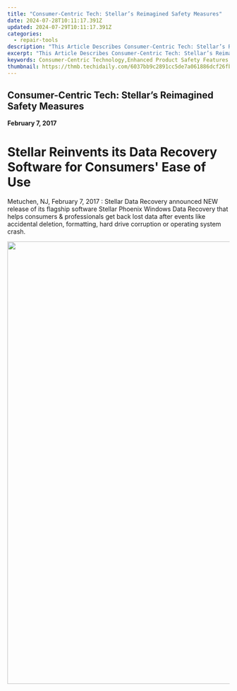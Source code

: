 ```yaml
---
title: "Consumer-Centric Tech: Stellar’s Reimagined Safety Measures"
date: 2024-07-28T10:11:17.391Z
updated: 2024-07-29T10:11:17.391Z
categories:
  - repair-tools
description: "This Article Describes Consumer-Centric Tech: Stellar’s Reimagined Safety Measures"
excerpt: "This Article Describes Consumer-Centric Tech: Stellar’s Reimagined Safety Measures"
keywords: Consumer-Centric Technology,Enhanced Product Safety Features,Innovative Safe Tech Solutions,Improving User Experience with Technology,Stellar's Safety Measure Upgrades,Tech Industry's Commitment to Safety,Reimagined Consumer Product Security
thumbnail: https://thmb.techidaily.com/6037bb9c2891cc5de7a061886dcf26fb2fd27c5d5408d3641e03d7db63a65dce.jpg
---
```


## Consumer-Centric Tech: Stellar’s Reimagined Safety Measures

**February 7, 2017**

# **Stellar Reinvents its Data Recovery Software for Consumers' Ease of Use**

Metuchen, NJ, February 7, 2017 : Stellar Data Recovery announced NEW release of its flagship software Stellar Phoenix Windows Data Recovery that helps consumers & professionals get back lost data after events like accidental deletion, formatting, hard drive corruption or operating system crash.


<ins class="adsbygoogle"
     style="display:block"
     data-ad-format="autorelaxed"
     data-ad-client="ca-pub-7571918770474297"
     data-ad-slot="1223367746"></ins>



<ins class="adsbygoogle"
     style="display:block"
     data-ad-client="ca-pub-7571918770474297"
     data-ad-slot="8358498916"
     data-ad-format="auto"
     data-full-width-responsive="true"></ins>





<!-- affiliate ads begin -->
<a href="https://lightailing.sjv.io/c/5597632/1725213/17190" target="_top" id="1725213"><img src="//a.impactradius-go.com/display-ad/17190-1725213" border="0" alt="" width="1000" height="1000"/></a><img height="0" width="0" src="https://imp.pxf.io/i/5597632/1725213/17190" style="position:absolute;visibility:hidden;" border="0" />
<!-- affiliate ads end -->
